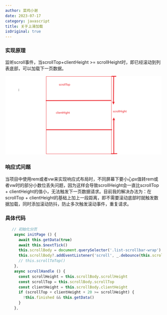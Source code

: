 ```yaml
---
author: 菜鸡小谢
date: 2023-07-17
category: javascript
title: 关于上滑加载
isOriginal: true
---
```

### 实现原理

监听scroll事件，当scrollTop+clientHeight >= scrollHeight时，即已经滚动到列表底部，可以加载下一页数据。

![1723098446072](image/slide-to-load/1723098446072.png)

### 响应式问题

当项目中使用rem或者vw来实现响应式布局时，不同屏幕下要小心px值转rem或者vw时的部分小数位丢失问题，因为这样会导致scrollHeight会一直比scrollTop + clientHeight的值小，无法触发下一页数据请求。目前我的解决办法为：在scrollTop + clientHeight的基础上加上一段距离，即不需要滚动底部时就触发数据加载，同时添加滚动防抖，防止多次触发滚动事件，重复请求。

### 具体代码

```javascript
   // 初始化分页
    async initPage () {
      await this.getData(true)
      await this.$nextTick()
      this.scrollBody = document.querySelector('.list-scrollbar-wrap')
      this.scrollBody?.addEventListener('scroll', _.debounce(this.scrollHandle, 200))
      // this.scrollToTop()
    },
    async scrollHandle () {
      const scrollHeight = this.scrollBody.scrollHeight
      const scrollTop = this.scrollBody.scrollTop
      const clientHeight = this.scrollBody.clientHeight
      if (scrollTop + clientHeight + 20 >= scrollHeight) {
        !this.finished && this.getData()
      }
    },
```
